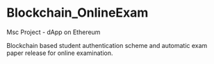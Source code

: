 # Blockchain_OnlineExam

Msc Project - dApp on Ethereum

Blockchain based student authentication scheme and automatic exam paper release for online examination.
